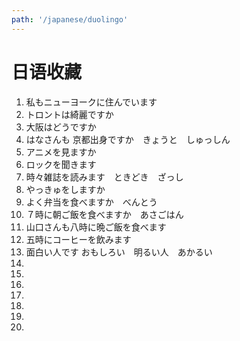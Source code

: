 ```yaml
---
path: '/japanese/duolingo'
---
```


# 日语收藏
01. 私もニューヨークに住んでいます　
02. トロントは綺麗ですか
03. 大阪はどうですか
04. はなさんも 京都出身ですか　きょうと　しゅっしん
05. アニメを見ますか
06. ロックを聞きます
07. 時々雑誌を読みます　ときどき　ざっし
08. やっきゅをしますか
09. よく弁当を食べますか　べんとう
10. ７時に朝ご飯を食べますか　あさごはん
11. 山口さんも八時に晩ご飯を食べます
12. 五時にコーヒーを飲みます
13. 面白い人です おもしろい　明るい人　あかるい
14. 
15. 
16. 
17. 
18. 
19. 
20. 

